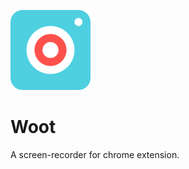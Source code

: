 
<p align="left">
 <img src="https://github.com/jimbocortes/woot/blob/master/images/a_icon128.png" alt="Woot"/>
</p>

# Woot

A screen-recorder for chrome extension. 
